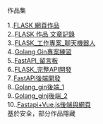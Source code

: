 作品集

1..[FLASK 網頁作品](https://github.com/UFOTreeboy/Coding_Demo)<br />
2..[FLASK 作品 文章記錄](https://github.com/UFOTreeboy/Flask_test)<br />
3..[FLASK_工作專案_聊天機器人](https://github.com/UFOTreeboy/ChatBot_Demo)<br />
4..[Golang Gin專案練習](https://github.com/UFOTreeboy/golang_gin_work)<br />
5..[FastAPI_留言板](https://github.com/UFOTreeboy/fastapi_database_demo)<br />
6..[FLASK_完整API開發](https://github.com/UFOTreeboy/Flask_user_login)<br />
7..[FastAPI後端開發]()<br />
8..[Golang_gin後端_1](https://github.com/UFOTreeboy/go_gin_api_01)<br />
9..[Golang_ginj後端_2]()<br />
10..[Fastapi+Vue.js後端與網頁]()<br />
基於安全，部分作品隱藏
